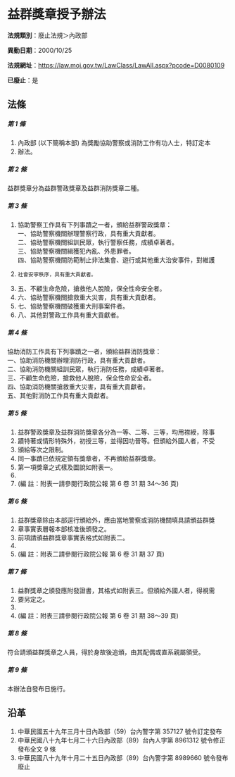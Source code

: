 # 益群獎章授予辦法

**法規類別**：廢止法規＞內政部

**異動日期**：2000/10/25  

**法規網址**：https://law.moj.gov.tw/LawClass/LawAll.aspx?pcode=D0080109

**已廢止**：是



## 法條
##### 第 1 條
1. 內政部 (以下簡稱本部) 為獎勵協助警察或消防工作有功人士，特訂定本
1. 辦法。

##### 第 2 條
益群獎章分為益群警政獎章及益群消防獎章二種。

##### 第 3 條
1. 協助警察工作具有下列事蹟之一者，頒給益群警政獎章：  
一、協助警察機關辦理警察行政，具有重大貢獻者。  
二、協助警察機關組訓民眾，執行警察任務，成績卓著者。  
三、協助警察機關緝獲犯內亂、外患罪者。  
四、協助警察機關防範制止非法集會、遊行或其他重大治安事件，對維護
1.     社會安寧秩序，具有重大貢獻者。
1. 五、不顧生命危險，搶救他人脫險，保全性命安全者。
1. 六、協助警察機關搶救重大災害，具有重大貢獻者。
1. 七、協助警察機關破獲重大刑事案件者。
1. 八、其他對警政工作具有重大貢獻者。

##### 第 4 條
協助消防工作具有下列事蹟之一者，頒給益群消防獎章：  
一、協助消防機關辦理消防行政，具有重大貢獻者。  
二、協助消防機關組訓民眾，執行消防任務，成績卓著者。  
三、不顧生命危險，搶救他人脫險，保全性命安全者。  
四、協助消防機關搶救重大災害，具有重大貢獻者。  
五、其他對消防工作具有重大貢獻者。

##### 第 5 條
1. 益群警政獎章及益群消防獎章各分為一等、二等、三等，均用襟綬，除事
1. 蹟特著或情形特殊外，初授三等，並得因功晉等。但頒給外國人者，不受
1. 頒給等次之限制。
1. 同一事蹟已依規定領有獎章者，不再頒給益群獎章。
1. 第一項獎章之式樣及圖說如附表一。
1. 
1.  (編      註：附表一請參閱行政院公報 第 6 卷 31 期 34～36 頁)

##### 第 6 條
1. 益群獎章除由本部逕行頒給外，應由當地警察或消防機關填具請頒益群獎
1. 章事實表層報本部核准後頒發之。
1. 前項請頒益群獎章事實表格式如附表二。
1. 
1.  (編      註：附表二請參閱行政院公報 第 6 卷 31 期 37 頁)

##### 第 7 條
1. 益群獎章之頒發應附發證書，其格式如附表三。但頒給外國人者，得視需
1. 要另定之。
1. 
1.  (編      註：附表三請參閱行政院公報 第 6 卷 31 期 38～39 頁)

##### 第 8 條
符合請頒益群獎章之人員，得於身故後追頒，由其配偶或直系親屬領受。

##### 第 9 條
本辦法自發布日施行。

## 沿革
1. 中華民國五十九年三月十日內政部（59）台內警字第 357127 號令訂定發布
1. 中華民國八十九年七月二十六日內政部（89）台內人字第 8961312  號令修正發布全文 9  條
1. 中華民國八十九年十月二十五日內政部（89）台內警字第 8989660  號令發布廢止
